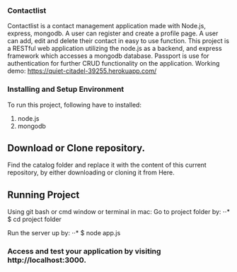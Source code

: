 ### Contactlist
Contactlist is a contact management application made with Node.js, express, mongodb. A user can register and create a profile page. A user can add, edit and delete their contact in easy to use function. This project is a RESTful web application utilizing the node.js as a backend, and express framework which accesses a mongodb database. Passport is use for authentication for further CRUD functionality on the application. Working demo: https://quiet-citadel-39255.herokuapp.com/
### Installing and Setup Environment
To run this project, following have to installed:
1. node.js
2. mongodb

## Download or Clone repository.
Find the catalog folder and replace it with the content of this current repository, by either downloading or cloning it from Here.

## Running Project
Using git bash or cmd window or terminal in mac:
Go to project folder by:
⋅⋅* $ cd project folder

Run the server up by:
⋅⋅* $ node app.js

### Access and test your application by visiting http://localhost:3000.

